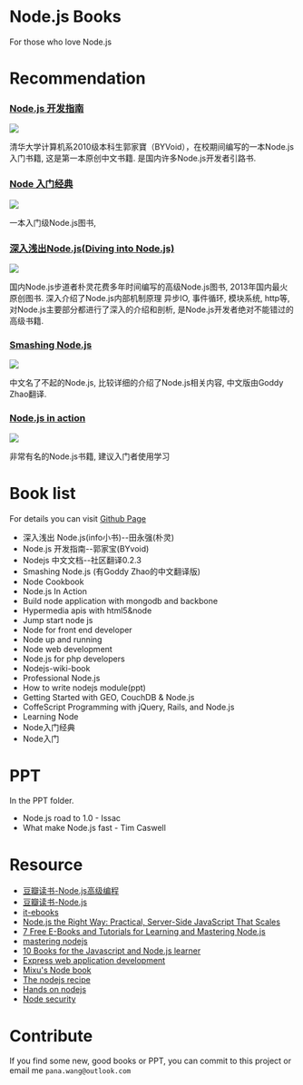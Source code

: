 Node.js Books
======
For those who love Node.js


# Recommendation

### [Node.js 开发指南](http://book.douban.com/subject/10789820/)
![](http://img5.douban.com/mpic/s10307479.jpg)

清华大学计算机系2010级本科生郭家寶（BYVoid），在校期间编写的一本Node.js入门书籍, 这是第一本原创中文书籍.
是国内许多Node.js开发者引路书.

### [Node 入门经典](http://book.douban.com/subject/23780706/)
![](http://img5.douban.com/mpic/s26588828.jpg)

一本入门级Node.js图书,

### [深入浅出Node.js(Diving into Node.js)](http://book.douban.com/subject/25768396/)
![](http://img5.douban.com/mpic/s27134708.jpg)

国内Node.js步道者朴灵花费多年时间编写的高级Node.js图书, 2013年国内最火原创图书. 深入介绍了Node.js内部机制原理
异步IO, 事件循环, 模块系统, http等, 对Node.js主要部分都进行了深入的介绍和剖析, 是Node.js开发者绝对不能错过的
高级书籍.

### [Smashing Node.js](http://book.douban.com/subject/25767596/)
![](http://img3.douban.com/mpic/s27132823.jpg)

中文名了不起的Node.js, 比较详细的介绍了Node.js相关内容, 中文版由Goddy Zhao翻译.

### [Node.js in action](http://book.douban.com/subject/6805117/)
![](http://img3.douban.com/mpic/s27194543.jpg)

非常有名的Node.js书籍, 建议入门者使用学习


# Book list
For details you can visit [Github Page](https://github.com/Pana/node-books)

* 深入浅出 Node.js(info小书)--田永强(朴灵)
* Node.js 开发指南--郭家宝(BYvoid)
* Nodejs 中文文档--社区翻译0.2.3
* Smashing Node.js (有Goddy Zhao的中文翻译版)
* Node Cookbook
* Node.js In Action
* Build node application with mongodb and backbone
* Hypermedia apis with html5&node
* Jump start node js
* Node for front end developer
* Node up and running
* Node web development
* Node.js for php developers
* Nodejs-wiki-book
* Professional Node.js
* How to write nodejs module(ppt)
* Getting Started with GEO, CouchDB & Node.js
* CoffeScript Programming with jQuery, Rails, and Node.js
* Learning Node
* Node入门经典
* Node入门

# PPT
In the PPT folder.

* Node.js road to 1.0 - Issac
* What make Node.js fast - Tim Caswell


# Resource

* [豆瓣读书-Node.js高级编程](http://book.douban.com/subject_search?search_text=Node.js%E9%AB%98%E7%BA%A7%E7%BC%96%E7%A8%8B&cat=1001)
* [豆瓣读书-Node.js](http://book.douban.com/subject_search?search_text=Node.js&cat=1001)
* [it-ebooks](http://it-ebooks.info/tag/node/)
* [Node.js the Right Way: Practical, Server-Side JavaScript That Scales](http://pragprog.com/book/jwnode/node-js-the-right-way)
* [7 Free E-Books and Tutorials for Learning and Mastering Node.js](http://readwrite.com/2011/04/02/6-free-e-books-on-nodejs#awesm=~orKnPZLac2dyXZ)
* [mastering nodejs](http://visionmedia.github.io/masteringnode/)
* [10 Books for the Javascript and Node.js learner](http://www.alolo.co/blog/2013/10/11/10-books-on-javascript)
* [Express web application development](http://expressjs-book.com/)
* [Mixu's Node book](http://book.mixu.net/node/)
* [The nodejs recipe](http://www.amazon.com/Node-js-Recipes-A-Problem-Solution-Approach/dp/1430260580/ref=sr_1_18?ie=UTF8&qid=1388627125&sr=8-18&keywords=nodejs)
* [Hands on nodejs](http://nodetuts.com/handson-nodejs-book.html)
* [Node security](http://www.packtpub.com/secure-your-node-applications-with-node-security/book)

# Contribute
If you find some new, good books or PPT, you can commit to this project or email me `pana.wang@outlook.com`
